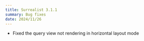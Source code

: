 ```yaml
---
title: Surrealist 3.1.1
summary: Bug fixes
date: 2024/11/26
---
```


- Fixed the query view not rendering in horizontal layout mode